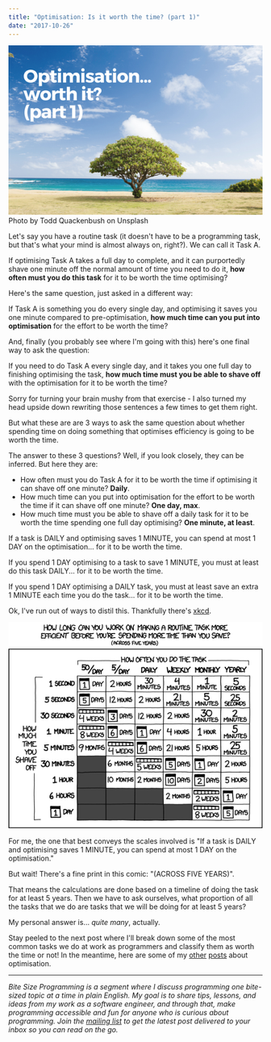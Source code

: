 ```yaml
---
title: "Optimisation: Is it worth the time? (part 1)"
date: "2017-10-26"
---
```


![lone tree optimisation worth it](images/BSP-optimisation-worth-it-part-1.png) Photo by Todd Quackenbush on Unsplash

Let's say you have a routine task (it doesn't have to be a programming task, but that's what your mind is almost always on, right?). We can call it Task A.

If optimising Task A takes a full day to complete, and it can purportedly shave one minute off the normal amount of time you need to do it, **how often must you do this task** for it to be worth the time optimising?

Here's the same question, just asked in a different way:

If Task A is something you do every single day, and optimising it saves you one minute compared to pre-optimisation, **how much time can you put into optimisation** for the effort to be worth the time?

And, finally (you probably see where I'm going with this) here's one final way to ask the question:

If you need to do Task A every single day, and it takes you one full day to finishing optimising the task, **how much time must you be able to shave off** with the optimisation for it to be worth the time?

Sorry for turning your brain mushy from that exercise - I also turned my head upside down rewriting those sentences a few times to get them right.

But what these are are 3 ways to ask the same question about whether spending time on doing something that optimises efficiency is going to be worth the time.

The answer to these 3 questions? Well, if you look closely, they can be inferred. But here they are:

- How often must you do Task A for it to be worth the time if optimising it can shave off one minute? **Daily**.
- How much time can you put into optimisation for the effort to be worth the time if it can shave off one minute? **One day, max**.
- How much time must you be able to shave off a daily task for it to be worth the time spending one full day optimising? **One minute, at least**.

If a task is DAILY and optimising saves 1 MINUTE, you can spend at most 1 DAY on the optimisation... for it to be worth the time.

If you spend 1 DAY optimising to a task to save 1 MINUTE, you must at least do this task DAILY... for it to be worth the time.

If you spend 1 DAY optimising a DAILY task, you must at least save an extra 1 MINUTE each time you do the task... for it to be worth the time.

Ok, I've run out of ways to distil this. Thankfully there's [xkcd](https://xkcd.com/1205/).

![xkcd is it worth the time comic](images/is_it_worth_the_time.png)

For me, the one that best conveys the scales involved is "If a task is DAILY and optimising saves 1 MINUTE, you can spend at most 1 DAY on the optimisation."

But wait! There's a fine print in this comic: "(ACROSS FIVE YEARS)".

That means the calculations are done based on a timeline of doing the task for at least 5 years. Then we have to ask ourselves, what proportion of all the tasks that we do are tasks that we will be doing for at least 5 years?

My personal answer is... _quite many_, actually.

Stay peeled to the next post where I'll break down some of the most common tasks we do at work as programmers and classify them as worth the time or not! In the meantime, here are some of my [other](/2017-08-22-fastest-delete-django/) [posts](/2016-09-06-shorter-code-not-necessarily-better/) about optimisation.

* * *

_Bite Size Programming is a segment where I discuss programming one bite-sized topic at a time in plain English. My goal is to share tips, lessons, and ideas from my work as a software engineer, and through that, make programming accessible and fun for anyone who is curious about programming. Join the [mailing list](http://eepurl.com/c7xfID) to get the latest post delivered to your inbox so you can read on the go._
